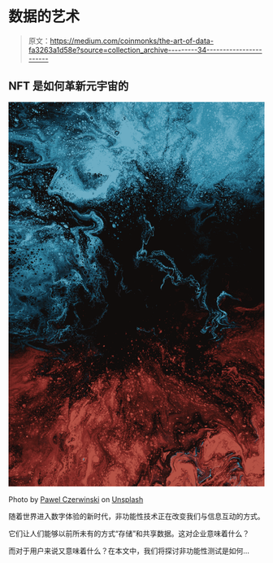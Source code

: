 # 数据的艺术

> 原文：<https://medium.com/coinmonks/the-art-of-data-fa3263a1d58e?source=collection_archive---------34----------------------->

## NFT 是如何革新元宇宙的

![](img/31046eeaa60cffb375cb0cf2c0fc009b.png)

Photo by [Pawel Czerwinski](https://unsplash.com/@pawel_czerwinski?utm_source=medium&utm_medium=referral) on [Unsplash](https://unsplash.com?utm_source=medium&utm_medium=referral)

随着世界进入数字体验的新时代，非功能性技术正在改变我们与信息互动的方式。

它们让人们能够以前所未有的方式“存储”和共享数据。这对企业意味着什么？

而对于用户来说又意味着什么？在本文中，我们将探讨非功能性测试是如何…